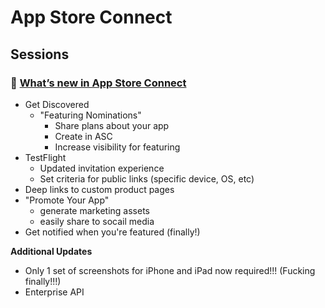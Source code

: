 # App Store Connect

## Sessions

### 🎥 [What’s new in App Store Connect](https://developer.apple.com/wwdc24/10063)

- Get Discovered
    - "Featuring Nominations"
        - Share plans about your app
        - Create in ASC
        - Increase visibility for featuring
- TestFlight
    - Updated invitation experience
    - Set criteria for public links (specific device, OS, etc)
- Deep links to custom product pages
- "Promote Your App"
    - generate marketing assets
    - easily share to socail media
- Get notified when you're featured (finally!)

**Additional Updates**

- Only 1 set of screenshots for iPhone and iPad now required!!! (Fucking finally!!!)
- Enterprise API

